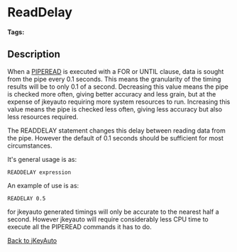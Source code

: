 # ReadDelay

<PageHeader />  

**Tags:**
<badge text='program profiling.' vertical='middle' />

## Description

When a [PIPEREAD](./../piperead) is executed with a FOR or UNTIL clause, data is sought from the pipe every 0.1 seconds. This means the granularity of the timing results will be to only 0.1 of a second. Decreasing this value means the pipe is checked more often, giving better accuracy and less grain, but at the expense of jkeyauto requiring more system resources to run. Increasing this value means the pipe is checked less often, giving less accuracy but also less resources required.

The READDELAY statement changes this delay between reading data from the pipe. However the default of 0.1 seconds should be sufficient for most circumstances.

It's general usage is as:

```
READDELAY expression
```

An example of use is as:

```
READELAY 0.5
```

for jkeyauto generated timings will only be accurate to the nearest half a second. However jkeyauto will require considerably less CPU time to execute all the PIPEREAD commands it has to do.

[Back to jKeyAuto](./../README.md)

<PageFooter />
